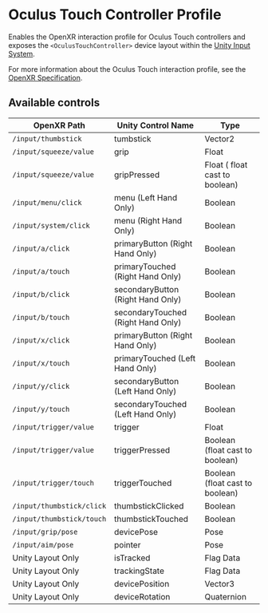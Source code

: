 # Oculus Touch Controller Profile

Enables the OpenXR interaction profile for Oculus Touch controllers and exposes the `<OculusTouchController>` device layout within the [Unity Input System](https://docs.unity3d.com/Packages/com.unity.inputsystem@1.0/manual/).  

For more information about the Oculus Touch interaction profile, see the [OpenXR Specification](https://www.khronos.org/registry/OpenXR/specs/1.0/html/xrspec.html#_oculus_touch_controller_profile).

## Available controls

| OpenXR Path | Unity Control Name | Type |
|----|----|----|
|`/input/thumbstick`| tumbstick | Vector2 |
|`/input/squeeze/value`| grip | Float |
|`/input/squeeze/value`| gripPressed | Float ( float cast to boolean) |
|`/input/menu/click`| menu (Left Hand Only)| Boolean | 
|`/input/system/click`| menu (Right Hand Only)| Boolean | 
|`/input/a/click`| primaryButton (Right Hand Only) | Boolean | 
|`/input/a/touch`| primaryTouched (Right Hand Only) | Boolean | 
|`/input/b/click`| secondaryButton (Right Hand Only) | Boolean | 
|`/input/b/touch`| secondaryTouched (Right Hand Only) | Boolean | 
|`/input/x/click`| primaryButton (Right Hand Only) | Boolean | 
|`/input/x/touch`| primaryTouched (Left Hand Only) | Boolean | 
|`/input/y/click`| secondaryButton (Left Hand Only) | Boolean | 
|`/input/y/touch`| secondaryTouched (Left Hand Only) | Boolean | 
|`/input/trigger/value`| trigger | Float |
|`/input/trigger/value`| triggerPressed | Boolean (float cast to boolean) |
|`/input/trigger/touch`| triggerTouched| Boolean (float cast to boolean) |
|`/input/thumbstick/click`| thumbstickClicked | Boolean |
|`/input/thumbstick/touch`| thumbstickTouched | Boolean |
|`/input/grip/pose` | devicePose | Pose |
|`/input/aim/pose` | pointer | Pose |
| Unity Layout Only  | isTracked | Flag Data |
| Unity Layout Only  | trackingState | Flag Data |
| Unity Layout Only  | devicePosition | Vector3 |
| Unity Layout Only  | deviceRotation | Quaternion |


